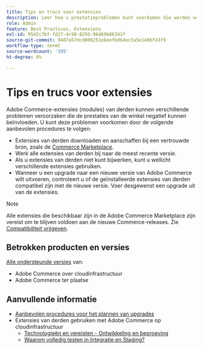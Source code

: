 ```yaml
---
title: Tips en trucs voor extensies
description: Leer hoe u prestatieproblemen kunt voorkomen die worden veroorzaakt door Adobe Commerce-extensies van derden.
role: Admin
feature: Best Practices, Extensions
exl-id: 95d2c7bf-fd2f-4c98-8293-96d69b86341f
source-git-commit: 94d7a57dcd006251e8eefbdb4ec3a5e140bf43f9
workflow-type: tm+mt
source-wordcount: '195'
ht-degree: 0%

---
```


# Tips en trucs voor extensies

Adobe Commerce-extensies (modules) van derden kunnen verschillende problemen veroorzaken die de prestaties van de winkel negatief kunnen beïnvloeden. U kunt deze problemen voorkomen door de volgende aanbevolen procedures te volgen:

- Extensies van derden downloaden en aanschaffen bij een vertrouwde bron, zoals de [Commerce Marketplace](https://marketplace.magento.com/extensions.html).
- Werk alle extensies van derden bij naar de meest recente versie.
- Als u extensies van derden niet kunt bijwerken, kunt u wellicht verschillende extensies gebruiken.
- Wanneer u een upgrade naar een nieuwe versie van Adobe Commerce wilt uitvoeren, controleert u of de geïnstalleerde extensies van derden compatibel zijn met de nieuwe versie. Voer desgewenst een upgrade uit van de extensies.

>[!NOTE]
>
> Alle extensies die beschikbaar zijn in de Adobe Commerce Marketplace zijn vereist om te blijven voldoen aan de nieuwe Commerce-releases. Zie [Compatibiliteit vrijgeven](https://developer.adobe.com/commerce/marketplace/guides/sellers/compatibility/releases/).

## Betrokken producten en versies

[Alle ondersteunde versies](../../../release/versions.md) van:

- Adobe Commerce over cloudinfrastructuur
- Adobe Commerce ter plaatse

## Aanvullende informatie

- [Aanbevolen procedures voor het plannen van upgrades](../../../upgrade/prepare/best-practices.md)
- Extensies van derden gebruiken met Adobe Commerce op cloudinfrastructuur
   - [Technologieën en vereisten - Ontwikkeling en beproeving](https://devdocs.magento.com/cloud/requirements/cloud-requirements.html#cloud-req-devtest)
   - [Waarom volledig testen in Integratie en Staging?](https://devdocs.magento.com/cloud/live/live.html#whytest)

